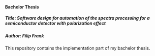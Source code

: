 #### Bachelor Thesis

##### Title: Software design for automation of the spectra processing for a semiconductor detector with polarization effect

##### Author: Filip Frank

This repository contains the implementation part of my bachelor thesis.
